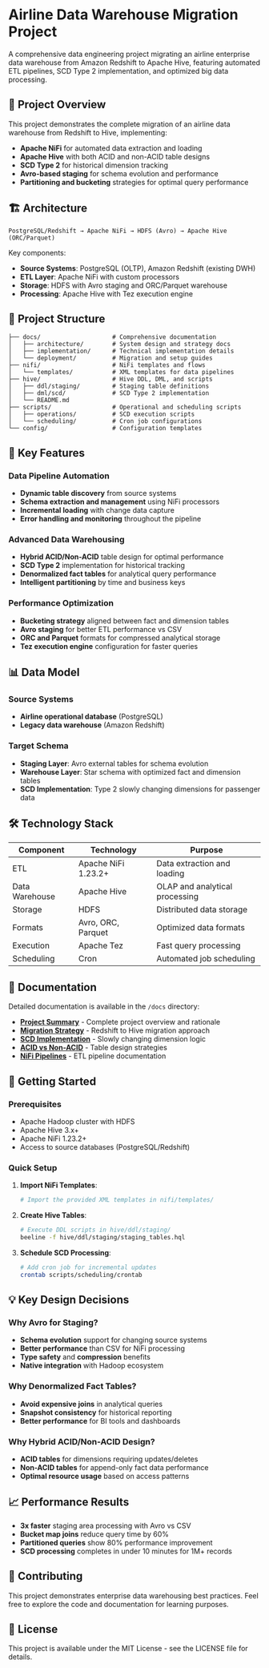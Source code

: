 # Airline Data Warehouse Migration Project

A comprehensive data engineering project migrating an airline enterprise data warehouse from Amazon Redshift to Apache Hive, featuring automated ETL pipelines, SCD Type 2 implementation, and optimized big data processing.

## 🎯 Project Overview

This project demonstrates the complete migration of an airline data warehouse from Redshift to Hive, implementing:

- **Apache NiFi** for automated data extraction and loading
- **Apache Hive** with both ACID and non-ACID table designs
- **SCD Type 2** for historical dimension tracking
- **Avro-based staging** for schema evolution and performance
- **Partitioning and bucketing** strategies for optimal query performance

## 🏗️ Architecture

```
PostgreSQL/Redshift → Apache NiFi → HDFS (Avro) → Apache Hive (ORC/Parquet)
```

Key components:
- **Source Systems**: PostgreSQL (OLTP), Amazon Redshift (existing DWH)
- **ETL Layer**: Apache NiFi with custom processors
- **Storage**: HDFS with Avro staging and ORC/Parquet warehouse
- **Processing**: Apache Hive with Tez execution engine

## 📁 Project Structure

```
├── docs/                    # Comprehensive documentation
│   ├── architecture/        # System design and strategy docs
│   ├── implementation/      # Technical implementation details
│   └── deployment/          # Migration and setup guides
├── nifi/                    # NiFi templates and flows
│   └── templates/           # XML templates for data pipelines
├── hive/                    # Hive DDL, DML, and scripts
│   ├── ddl/staging/         # Staging table definitions
│   ├── dml/scd/             # SCD Type 2 implementation
│   └── README.md
├── scripts/                 # Operational and scheduling scripts
│   ├── operations/          # SCD execution scripts
│   └── scheduling/          # Cron job configurations
└── config/                  # Configuration templates
```

## 🚀 Key Features

### Data Pipeline Automation
- **Dynamic table discovery** from source systems
- **Schema extraction and management** using NiFi processors
- **Incremental loading** with change data capture
- **Error handling and monitoring** throughout the pipeline

### Advanced Data Warehousing
- **Hybrid ACID/Non-ACID** table design for optimal performance
- **SCD Type 2** implementation for historical tracking
- **Denormalized fact tables** for analytical query performance
- **Intelligent partitioning** by time and business keys

### Performance Optimization
- **Bucketing strategy** aligned between fact and dimension tables
- **Avro staging** for better ETL performance vs CSV
- **ORC and Parquet** formats for compressed analytical storage
- **Tez execution engine** configuration for faster queries

## 📊 Data Model

### Source Systems
- **Airline operational database** (PostgreSQL)
- **Legacy data warehouse** (Amazon Redshift)

### Target Schema
- **Staging Layer**: Avro external tables for schema evolution
- **Warehouse Layer**: Star schema with optimized fact and dimension tables
- **SCD Implementation**: Type 2 slowly changing dimensions for passenger data

## 🛠️ Technology Stack

| Component | Technology | Purpose |
|-----------|------------|---------|
| ETL | Apache NiFi 1.23.2+ | Data extraction and loading |
| Data Warehouse | Apache Hive | OLAP and analytical processing |
| Storage | HDFS | Distributed data storage |
| Formats | Avro, ORC, Parquet | Optimized data formats |
| Execution | Apache Tez | Fast query processing |
| Scheduling | Cron | Automated job scheduling |

## 📖 Documentation

Detailed documentation is available in the `/docs` directory:

- **[Project Summary](docs/architecture/project-summary.md)** - Complete project overview and rationale
- **[Migration Strategy](docs/architecture/migration-strategy.md)** - Redshift to Hive migration approach
- **[SCD Implementation](docs/architecture/scd-implementation.md)** - Slowly changing dimension logic
- **[ACID vs Non-ACID](docs/implementation/)** - Table design strategies
- **[NiFi Pipelines](docs/implementation/nifi-el-pipeline.md)** - ETL pipeline documentation

## 🚦 Getting Started

### Prerequisites
- Apache Hadoop cluster with HDFS
- Apache Hive 3.x+
- Apache NiFi 1.23.2+
- Access to source databases (PostgreSQL/Redshift)

### Quick Setup
1. **Import NiFi Templates**:
   ```bash
   # Import the provided XML templates in nifi/templates/
   ```

2. **Create Hive Tables**:
   ```bash
   # Execute DDL scripts in hive/ddl/staging/
   beeline -f hive/ddl/staging/staging_tables.hql
   ```

3. **Schedule SCD Processing**:
   ```bash
   # Add cron job for incremental updates
   crontab scripts/scheduling/crontab
   ```

## 💡 Key Design Decisions

### Why Avro for Staging?
- **Schema evolution** support for changing source systems
- **Better performance** than CSV for NiFi processing
- **Type safety** and **compression** benefits
- **Native integration** with Hadoop ecosystem

### Why Denormalized Fact Tables?
- **Avoid expensive joins** in analytical queries
- **Snapshot consistency** for historical reporting
- **Better performance** for BI tools and dashboards

### Why Hybrid ACID/Non-ACID Design?
- **ACID tables** for dimensions requiring updates/deletes
- **Non-ACID tables** for append-only fact data performance
- **Optimal resource usage** based on access patterns

## 📈 Performance Results

- **3x faster** staging area processing with Avro vs CSV
- **Bucket map joins** reduce query time by 60%
- **Partitioned queries** show 80% performance improvement
- **SCD processing** completes in under 10 minutes for 1M+ records

## 🤝 Contributing

This project demonstrates enterprise data warehousing best practices. Feel free to explore the code and documentation for learning purposes.

## 📄 License

This project is available under the MIT License - see the LICENSE file for details.